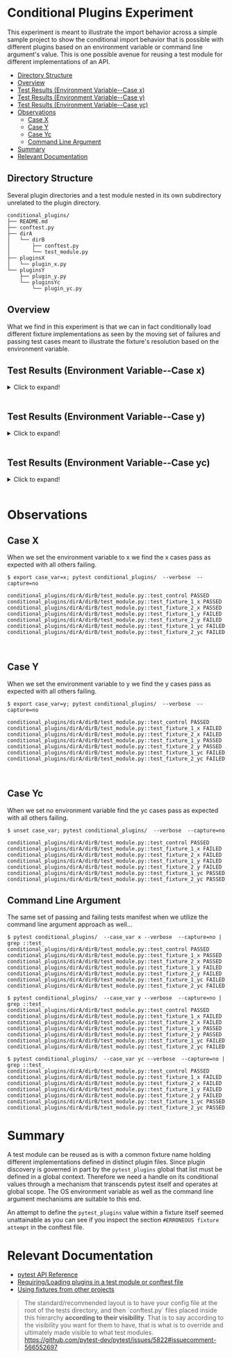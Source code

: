 # Conditional Plugins Experiment
This experiment is meant to illustrate the import behavior across a simple sample project to show the conditional
import behavior that is possible with different plugins based on an environment variable or command line argument's
value. This is one possible avenue for reusing a test module for different implementations of an API.

- [Directory Structure](#directory_structure)
- [Overview](#overview)
- [Test Results (Environment Variable--Case x)](#test_results_x)
- [Test Results (Environment Variable--Case y)](#test_results_y)
- [Test Results (Environment Variable--Case yc)](#test_results_yc)
- [Observations](#observations)
    - [Case X](#observations_x)
    - [Case Y](#observations_y)
    - [Case Yc](#observations_yc)
    - [Command Line Argument](#observations_command_line)
- [Summary](#summary)
- [Relevant Documentation](#documentation)

## Directory Structure <a name = "directory_structure"></a>
Several plugin directories and a test module nested in its own subdirectory unrelated to the plugin directory.
```shell
conditional_plugins/
├── README.md
├── conftest.py
├── dirA
│   └── dirB
│       ├── conftest.py
│       └── test_module.py
├── pluginsX
│   └── plugin_x.py
└── pluginsY
    ├── plugin_y.py
    └── pluginsYc
        └── plugin_yc.py
```

## Overview <a name = "overview"></a>

What we find in this experiment is that we can in fact conditionally load different fixture implementations as seen by the
moving set of failures and passing test cases meant to illustrate the fixture's resolution based on the environment variable.


## Test Results (Environment Variable--Case x) <a name = "test_results_x"></a>

<details>
<summary>Click to expand!</summary>
<pre>
$ export case_var=x; pytest conditional_plugins/  --verbose  --capture=no
=================================================== test session starts ===================================================
platform darwin -- Python 3.7.3, pytest-5.0.1, py-1.8.0, pluggy-0.12.0 -- /Users/USERX/anaconda3/bin/python
cachedir: .pytest_cache
rootdir: /Users/USERX/pytest_behavior
plugins: openfiles-0.3.2, arraydiff-0.3, doctestplus-0.3.0, cases-2.2.5, remotedata-0.3.1
collected 7 items

conditional_plugins/dirA/dirB/test_module.py::test_control PASSED
conditional_plugins/dirA/dirB/test_module.py::test_fixture_1_x PASSED
conditional_plugins/dirA/dirB/test_module.py::test_fixture_2_x PASSED
conditional_plugins/dirA/dirB/test_module.py::test_fixture_1_y FAILED
conditional_plugins/dirA/dirB/test_module.py::test_fixture_2_y FAILED
conditional_plugins/dirA/dirB/test_module.py::test_fixture_1_yc FAILED
conditional_plugins/dirA/dirB/test_module.py::test_fixture_2_yc FAILED

======================================================== FAILURES =========================================================
____________________________________________________ test_fixture_1_y _____________________________________________________

fixture_1 = 'x1'

>   ???
E   AssertionError: assert 'x1' == 'y1'
E     - x1
E     + y1

/Users/USERX/pytest_behavior/conditional_plugins/command_line_args/dirA/dirB/test_module.py:17: AssertionError
____________________________________________________ test_fixture_2_y _____________________________________________________

fixture_2 = 'x2'

>   ???
E   AssertionError: assert 'x2' == 'y2'
E     - x2
E     + y2

/Users/USERX/pytest_behavior/conditional_plugins/command_line_args/dirA/dirB/test_module.py:20: AssertionError
____________________________________________________ test_fixture_1_yc ____________________________________________________

fixture_1 = 'x1'

>   ???
E   AssertionError: assert 'x1' == 'y1c'
E     - x1
E     + y1c

/Users/USERX/pytest_behavior/conditional_plugins/command_line_args/dirA/dirB/test_module.py:25: AssertionError
____________________________________________________ test_fixture_2_yc ____________________________________________________

fixture_2 = 'x2'

>   ???
E   AssertionError: assert 'x2' == 'y2c'
E     - x2
E     + y2c

/Users/USERX/pytest_behavior/conditional_plugins/command_line_args/dirA/dirB/test_module.py:28: AssertionError
=========================================== 4 failed, 3 passed in 0.08 seconds ============================================
</pre>
</details>
<br>

## Test Results (Environment Variable--Case y) <a name = "test_results_y"></a>

<details>
<summary>Click to expand!</summary>
<pre>
$ export case_var=y; pytest conditional_plugins/  --verbose  --capture=no
=================================================== test session starts ===================================================
platform darwin -- Python 3.7.3, pytest-5.0.1, py-1.8.0, pluggy-0.12.0 -- /Users/USERX/anaconda3/bin/python
cachedir: .pytest_cache
rootdir: /Users/USERX/pytest_behavior
plugins: openfiles-0.3.2, arraydiff-0.3, doctestplus-0.3.0, cases-2.2.5, remotedata-0.3.1
collected 7 items

conditional_plugins/dirA/dirB/test_module.py::test_control PASSED
conditional_plugins/dirA/dirB/test_module.py::test_fixture_1_x FAILED
conditional_plugins/dirA/dirB/test_module.py::test_fixture_2_x FAILED
conditional_plugins/dirA/dirB/test_module.py::test_fixture_1_y PASSED
conditional_plugins/dirA/dirB/test_module.py::test_fixture_2_y PASSED
conditional_plugins/dirA/dirB/test_module.py::test_fixture_1_yc FAILED
conditional_plugins/dirA/dirB/test_module.py::test_fixture_2_yc FAILED

======================================================== FAILURES =========================================================
____________________________________________________ test_fixture_1_x _____________________________________________________

fixture_1 = 'y1'

>   ???
E   AssertionError: assert 'y1' == 'x1'
E     - y1
E     + x1

/Users/USERX/pytest_behavior/conditional_plugins/command_line_args/dirA/dirB/test_module.py:9: AssertionError
____________________________________________________ test_fixture_2_x _____________________________________________________

fixture_2 = 'y2'

>   ???
E   AssertionError: assert 'y2' == 'x2'
E     - y2
E     + x2

/Users/USERX/pytest_behavior/conditional_plugins/command_line_args/dirA/dirB/test_module.py:12: AssertionError
____________________________________________________ test_fixture_1_yc ____________________________________________________

fixture_1 = 'y1'

>   ???
E   AssertionError: assert 'y1' == 'y1c'
E     - y1
E     + y1c
E     ?   +

/Users/USERX/pytest_behavior/conditional_plugins/command_line_args/dirA/dirB/test_module.py:25: AssertionError
____________________________________________________ test_fixture_2_yc ____________________________________________________

fixture_2 = 'y2'

>   ???
E   AssertionError: assert 'y2' == 'y2c'
E     - y2
E     + y2c
E     ?   +

/Users/USERX/pytest_behavior/conditional_plugins/command_line_args/dirA/dirB/test_module.py:28: AssertionError
=========================================== 4 failed, 3 passed in 0.08 seconds ============================================
</pre>
</details>
<br>

## Test Results (Environment Variable--Case yc) <a name = "test_results_yc"></a>

<details>
<summary>Click to expand!</summary>
<pre>
$ unset case_var; pytest conditional_plugins/  --verbose  --capture=no
=================================================== test session starts ===================================================
platform darwin -- Python 3.7.3, pytest-5.0.1, py-1.8.0, pluggy-0.12.0 -- /Users/USERX/anaconda3/bin/python
cachedir: .pytest_cache
rootdir: /Users/USERX/pytest_behavior
plugins: openfiles-0.3.2, arraydiff-0.3, doctestplus-0.3.0, cases-2.2.5, remotedata-0.3.1
collected 7 items

conditional_plugins/dirA/dirB/test_module.py::test_control PASSED
conditional_plugins/dirA/dirB/test_module.py::test_fixture_1_x FAILED
conditional_plugins/dirA/dirB/test_module.py::test_fixture_2_x FAILED
conditional_plugins/dirA/dirB/test_module.py::test_fixture_1_y FAILED
conditional_plugins/dirA/dirB/test_module.py::test_fixture_2_y FAILED
conditional_plugins/dirA/dirB/test_module.py::test_fixture_1_yc PASSED
conditional_plugins/dirA/dirB/test_module.py::test_fixture_2_yc PASSED

======================================================== FAILURES =========================================================
____________________________________________________ test_fixture_1_x _____________________________________________________

fixture_1 = 'y1c'

>   ???
E   AssertionError: assert 'y1c' == 'x1'
E     - y1c
E     + x1

/Users/USERX/pytest_behavior/conditional_plugins/command_line_args/dirA/dirB/test_module.py:9: AssertionError
____________________________________________________ test_fixture_2_x _____________________________________________________

fixture_2 = 'y2c'

>   ???
E   AssertionError: assert 'y2c' == 'x2'
E     - y2c
E     + x2

/Users/USERX/pytest_behavior/conditional_plugins/command_line_args/dirA/dirB/test_module.py:12: AssertionError
____________________________________________________ test_fixture_1_y _____________________________________________________

fixture_1 = 'y1c'

>   ???
E   AssertionError: assert 'y1c' == 'y1'
E     - y1c
E     ?   -
E     + y1

/Users/USERX/pytest_behavior/conditional_plugins/command_line_args/dirA/dirB/test_module.py:17: AssertionError
____________________________________________________ test_fixture_2_y _____________________________________________________

fixture_2 = 'y2c'

>   ???
E   AssertionError: assert 'y2c' == 'y2'
E     - y2c
E     ?   -
E     + y2

/Users/USERX/pytest_behavior/conditional_plugins/command_line_args/dirA/dirB/test_module.py:20: AssertionError
=========================================== 4 failed, 3 passed in 0.07 seconds ============================================
</pre>
</details>
<br>

# Observations <a name = "observations"></a>

## Case X <a name = "observations_x"></a>
When we set the environment variable to x we find the x cases pass as expected with all others failing.
```shell
$ export case_var=x; pytest conditional_plugins/  --verbose  --capture=no

conditional_plugins/dirA/dirB/test_module.py::test_control PASSED
conditional_plugins/dirA/dirB/test_module.py::test_fixture_1_x PASSED
conditional_plugins/dirA/dirB/test_module.py::test_fixture_2_x PASSED
conditional_plugins/dirA/dirB/test_module.py::test_fixture_1_y FAILED
conditional_plugins/dirA/dirB/test_module.py::test_fixture_2_y FAILED
conditional_plugins/dirA/dirB/test_module.py::test_fixture_1_yc FAILED
conditional_plugins/dirA/dirB/test_module.py::test_fixture_2_yc FAILED
```

<br>

## Case Y <a name = "observations_y"></a>
When we set the environment variable to y we find the y cases pass as expected with all others failing.
```shell
$ export case_var=y; pytest conditional_plugins/  --verbose  --capture=no

conditional_plugins/dirA/dirB/test_module.py::test_control PASSED
conditional_plugins/dirA/dirB/test_module.py::test_fixture_1_x FAILED
conditional_plugins/dirA/dirB/test_module.py::test_fixture_2_x FAILED
conditional_plugins/dirA/dirB/test_module.py::test_fixture_1_y PASSED
conditional_plugins/dirA/dirB/test_module.py::test_fixture_2_y PASSED
conditional_plugins/dirA/dirB/test_module.py::test_fixture_1_yc FAILED
conditional_plugins/dirA/dirB/test_module.py::test_fixture_2_yc FAILED
```

<br>

## Case Yc <a name = "observations_yc"></a>
When we set no environment variable find the yc cases pass as expected with all others failing.
```shell
$ unset case_var; pytest conditional_plugins/  --verbose  --capture=no

conditional_plugins/dirA/dirB/test_module.py::test_control PASSED
conditional_plugins/dirA/dirB/test_module.py::test_fixture_1_x FAILED
conditional_plugins/dirA/dirB/test_module.py::test_fixture_2_x FAILED
conditional_plugins/dirA/dirB/test_module.py::test_fixture_1_y FAILED
conditional_plugins/dirA/dirB/test_module.py::test_fixture_2_y FAILED
conditional_plugins/dirA/dirB/test_module.py::test_fixture_1_yc PASSED
conditional_plugins/dirA/dirB/test_module.py::test_fixture_2_yc PASSED
```

## Command Line Argument <a name = "observations_command_line"></a>
The same set of passing and failing tests manifest when we utilize the command line argument approach as well...

```shell
$ pytest conditional_plugins/  --case_var x --verbose  --capture=no | grep ::test_
conditional_plugins/dirA/dirB/test_module.py::test_control PASSED
conditional_plugins/dirA/dirB/test_module.py::test_fixture_1_x PASSED
conditional_plugins/dirA/dirB/test_module.py::test_fixture_2_x PASSED
conditional_plugins/dirA/dirB/test_module.py::test_fixture_1_y FAILED
conditional_plugins/dirA/dirB/test_module.py::test_fixture_2_y FAILED
conditional_plugins/dirA/dirB/test_module.py::test_fixture_1_yc FAILED
conditional_plugins/dirA/dirB/test_module.py::test_fixture_2_yc FAILED

$ pytest conditional_plugins/  --case_var y --verbose  --capture=no | grep ::test_
conditional_plugins/dirA/dirB/test_module.py::test_control PASSED
conditional_plugins/dirA/dirB/test_module.py::test_fixture_1_x FAILED
conditional_plugins/dirA/dirB/test_module.py::test_fixture_2_x FAILED
conditional_plugins/dirA/dirB/test_module.py::test_fixture_1_y PASSED
conditional_plugins/dirA/dirB/test_module.py::test_fixture_2_y PASSED
conditional_plugins/dirA/dirB/test_module.py::test_fixture_1_yc FAILED
conditional_plugins/dirA/dirB/test_module.py::test_fixture_2_yc FAILED

$ pytest conditional_plugins/  --case_var yc --verbose  --capture=no | grep ::test_
conditional_plugins/dirA/dirB/test_module.py::test_control PASSED
conditional_plugins/dirA/dirB/test_module.py::test_fixture_1_x FAILED
conditional_plugins/dirA/dirB/test_module.py::test_fixture_2_x FAILED
conditional_plugins/dirA/dirB/test_module.py::test_fixture_1_y FAILED
conditional_plugins/dirA/dirB/test_module.py::test_fixture_2_y FAILED
conditional_plugins/dirA/dirB/test_module.py::test_fixture_1_yc PASSED
conditional_plugins/dirA/dirB/test_module.py::test_fixture_2_yc PASSED
```

# Summary <a name = "summary"></a>
A test module can be reused as is with a common fixture name holding different implementations
defined in distinct plugin files. Since plugin discovery is governed in part by the `pytest_plugins`
global that list must be defined in a global context. Therefore we need a handle on its conditional
values through a mechanism that transcends pytest itself and operates at global scope. The OS environment
variable as well as the command line argument mechanisms are suitable to this end.

An attempt to define the `pytest_plugins` value within a fixture itself seemed unattainable as you
can see if you inspect the section `#ERRONEOUS fixture attempt` in the conftest file.


# Relevant Documentation <a name = "documentation"></a>
- [pytest API Reference](https://docs.pytest.org/en/stable/reference.html?highlight=pytest_plugins#globalvar-pytest_plugins)
- [Requiring/Loading plugins in a test module or conftest file](https://docs.pytest.org/en/stable/writing_plugins.html?highlight=pytest_plugins#requiring-loading-plugins-in-a-test-module-or-conftest-file)
- [Using fixtures from other projects](https://docs.pytest.org/en/stable/fixture.html?highlight=pytest_plugins#using-fixtures-from-other-projects)

> The standard/recommended layout is to have your config file at the root of the tests directory, and
> then `conftest.py´ files placed inside this hierarchy **according to their visibility**.
That is to say according to the visibility you want for them to have, that is what is to override
and ultimately made visible to what test modules.
https://github.com/pytest-dev/pytest/issues/5822#issuecomment-566552697



